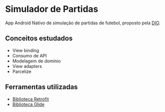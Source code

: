 # Simulador de Partidas
App Android Nativo de simulação de partidas de futebol, proposto pela <a href="https://web.dio.me/home">DIO</a>.

## Conceitos estudados
- View binding
- Consumo de API
- Modelagem de domínio
- View adapters
- Parcelize

## Ferramentas utilizadas
- [Biblioteca Retrofit](https://square.github.io/retrofit)
- [Biblioteca Glide](https://github.com/bumptech/glide)
